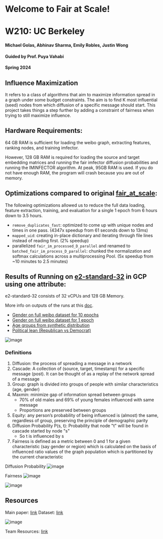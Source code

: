 # Welcome to Fair at Scale!

# W210: UC Berkeley
#### Michael Golas, Abhinav Sharma, Emily Robles, Justin Wong
#### Guided by Prof. Puya Vahabi
#### Spring 2024


## Influence Maximization
It refers to a class of algorithms that aim to maximize information spread in a graph under some budget constraints.
The aim is to find K most influential (seed) nodes from which diffusion of a specific message should start.
This project takes things a step further by adding a constraint of fairness when trying to still maximize influence.

## Hardware Requirements:
64 GB RAM is sufficient for loading the weibo graph, extracting features, ranking nodes, and training imfector.

However, 128 GB RAM is required for loading the source and target embedding matrices and running the fair imfector diffusion probabilities and running the IMINFECTOR algorithm. At peak, 95GB RAM is used. If you do not have enough RAM, the program will crash because you are out of memory.

## Optimizations compared to original [fair_at_scale](https://github.com/yu-ting-feng/fair_at_scale):
The following optimizations allowed us to reduce the full data loading, feature extraction, training, and evaluation for a single 1 epoch from 6 hours down to 3.5 hours.
- `remove_duplicates_fast`: optimized to come up with unique nodes and times in one pass. (4347x speedup from 61 seconds down to 13ms)
- `mapped_uid`: creating in-place dictionary and iterating through file lines instead of reading first. (2% speedup)
- parallelized `fair_im_processed_D_parallel` and renamed to `batched_fair_im_process_D_parallel`: chunked the normalization and softmax calculations across a multiprocessing Pool. (5x speedup from ~10 minutes to 2.5 minutes)


## Results of Running on [e2-standard-32](https://cloud.google.com/compute/docs/general-purpose-machines#e2_machine_types_table) in GCP using one attribute:
e2-standard-32 consists of 32 vCPUs and 128 GB Memory.

More info on outputs of the runs at this [doc](https://docs.google.com/document/d/13kgl_4QY2T9ODUrLtasu9MxsyAUduMjZT5W6Rg0m190/edit).
- [Gender on full weibo dataset for 10 epochs](https://console.cloud.google.com/storage/browser/fair-influence-maximization-mounted/data/Data/Weibo/Output_Full-attempt_2024-03-12?pageState=(%22StorageObjectListTable%22:(%22f%22:%22%255B%255D%22))&hl=en&project=d4w3-369005)
- [Gender on full weibo dataset for 1 epoch](https://console.cloud.google.com/storage/browser/fair-influence-maximization-mounted/data/Data/Weibo/Output_Full-attempt_2024-03-12_epoch1?pageState=(%22StorageObjectListTable%22:(%22f%22:%22%255B%255D%22))&hl=en&project=d4w3-369005)
- [Age groups from synthetic distribution](https://console.cloud.google.com/storage/browser/fair-influence-maximization-mounted/data/Data/Weibo/Output_Full-attempt_2024-03-30_synethic_age?pageState=(%22StorageObjectListTable%22:(%22f%22:%22%255B%255D%22))&hl=en&project=d4w3-369005)
- [Political lean (Republican vs Democrat)](https://console.cloud.google.com/storage/browser/fair-influence-maximization-mounted/data/Data/Weibo/Output_Full-attempt_2024-03-30_synethic_political_position?pageState=(%22StorageObjectListTable%22:(%22f%22:%22%255B%255D%22))&hl=en&project=d4w3-369005)

![image](https://github.com/abhisha1991/fair_at_scale/assets/10823325/15ebb264-919f-4e70-8fb9-f386894c356f)

### Definitions
1. Diffusion: the process of spreading a message in a network
2. Cascade: A collection of (source, target, timestamp) for a specific message (post). It can be thought of as a replay of the network spread of a message
3. Group: graph is divided into groups of people with similar characteristics (age, gender)
4. Maxmin: minimize gap of information spread between groups
   - 70% of old males and 69% of young females influenced with same message
   - Proportions are preserved between groups
5. Equity: any person’s probability of being influenced is (almost) the same, regardless of group, preserving the principle of demographic parity
6. Diffusion Probability P(s, t): Probability that node "t" will be found in cascade started by node "s"
   - So t is influenced by s
7. Fairness is defined as a metric between 0 and 1 for a given characteristic (say gender or region) which is calculated on the basis of influenced ratio values of the graph population which is partitioned by the current characteristic 

Diffusion Probability
![image](https://github.com/abhisha1991/fair_at_scale/assets/10823325/3abaec34-5a22-4da2-8ddf-b0c55403e9ba)

Fairness
![image](https://github.com/abhisha1991/fair_at_scale/assets/10823325/a7b9c497-9d7c-473a-9b58-e539d3e15f21)

![image](https://github.com/abhisha1991/fair_at_scale/assets/10823325/229ea178-03dd-4bb0-a871-7928e9df4580)


## Resources
Main paper: [link](https://arxiv.org/pdf/2306.01587.pdf)
Dataset: [link](https://drive.google.com/file/d/1AFuShgAdyoqodqR1oFlCRp7okEYDdeLt/view)


![image](https://github.com/abhisha1991/fair_at_scale/assets/10823325/9b2a79fd-4d81-411b-8c91-c06d57756ac0)

Team Resources: [link](https://drive.google.com/drive/u/0/folders/1KeuMFnr6hQwNyUvglY103j8hvADN9pzC)
